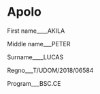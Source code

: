 # Apolo

First name____AKILA

Middle name___PETER

Surname____LUCAS

Regno___T/UDOM/2018/06584

Program___BSC.CE




